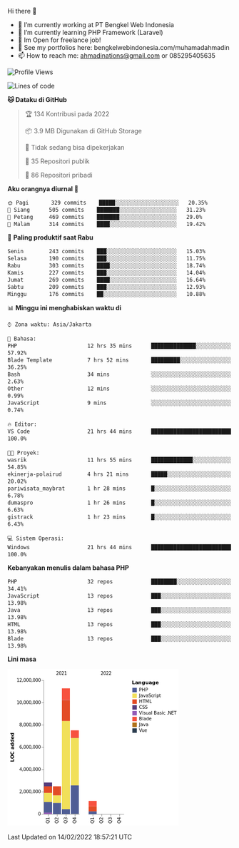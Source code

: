 Hi there 👋

- 🔭 I’m currently working at PT Bengkel Web Indonesia
- 🌱 I’m currently learning PHP Framework (Laravel)
- 📂 Im Open for freelance job!
- 🧷 See my portfolios here: bengkelwebindonesia.com/muhamadahmadin
- 📫 How to reach me: ahmadinations@gmail.com or 085295405635


<!--START_SECTION:waka-->
![Profile Views](http://img.shields.io/badge/Profil%20dilihat-1-blue)

![Lines of code](https://img.shields.io/badge/Sejak%20Hello%20World%20aku%20telah%20menulis-25%20Million%20baris%20kode-blue)

**🐱 Dataku di GitHub** 

> 🏆 134 Kontribusi pada 2022
 > 
> 📦 3.9 MB Digunakan di GitHub Storage 
 > 
> 🚫 Tidak sedang bisa dipekerjakan
 > 
> 📜 35 Repositori publik 
 > 
> 🔑 86 Repositori pribadi  
 > 
**Aku orangnya diurnal 🐤** 

```text
🌞 Pagi       329 commits    █████░░░░░░░░░░░░░░░░░░░░   20.35% 
🌆 Siang      505 commits    ███████░░░░░░░░░░░░░░░░░░   31.23% 
🌃 Petang     469 commits    ███████░░░░░░░░░░░░░░░░░░   29.0% 
🌙 Malam      314 commits    ████░░░░░░░░░░░░░░░░░░░░░   19.42%

```
📅 **Paling produktif saat Rabu** 

```text
Senin        243 commits    ███░░░░░░░░░░░░░░░░░░░░░░   15.03% 
Selasa       190 commits    ███░░░░░░░░░░░░░░░░░░░░░░   11.75% 
Rabu         303 commits    ████░░░░░░░░░░░░░░░░░░░░░   18.74% 
Kamis        227 commits    ███░░░░░░░░░░░░░░░░░░░░░░   14.04% 
Jumat        269 commits    ████░░░░░░░░░░░░░░░░░░░░░   16.64% 
Sabtu        209 commits    ███░░░░░░░░░░░░░░░░░░░░░░   12.93% 
Minggu       176 commits    ██░░░░░░░░░░░░░░░░░░░░░░░   10.88%

```


📊 **Minggu ini menghabiskan waktu di** 

```text
⌚︎ Zona waktu: Asia/Jakarta

💬 Bahasa: 
PHP                      12 hrs 35 mins      ██████████████░░░░░░░░░░░   57.92% 
Blade Template           7 hrs 52 mins       █████████░░░░░░░░░░░░░░░░   36.25% 
Bash                     34 mins             ░░░░░░░░░░░░░░░░░░░░░░░░░   2.63% 
Other                    12 mins             ░░░░░░░░░░░░░░░░░░░░░░░░░   0.99% 
JavaScript               9 mins              ░░░░░░░░░░░░░░░░░░░░░░░░░   0.74%

🔥 Editor: 
VS Code                  21 hrs 44 mins      █████████████████████████   100.0%

🐱‍💻 Proyek: 
wasrik                   11 hrs 55 mins      █████████████░░░░░░░░░░░░   54.85% 
ekinerja-polairud        4 hrs 21 mins       █████░░░░░░░░░░░░░░░░░░░░   20.02% 
pariwisata_maybrat       1 hr 28 mins        █░░░░░░░░░░░░░░░░░░░░░░░░   6.78% 
dumaspro                 1 hr 26 mins        █░░░░░░░░░░░░░░░░░░░░░░░░   6.63% 
gistrack                 1 hr 23 mins        █░░░░░░░░░░░░░░░░░░░░░░░░   6.43%

💻 Sistem Operasi: 
Windows                  21 hrs 44 mins      █████████████████████████   100.0%

```

**Kebanyakan menulis dalam bahasa PHP** 

```text
PHP                      32 repos            ████████░░░░░░░░░░░░░░░░░   34.41% 
JavaScript               13 repos            ███░░░░░░░░░░░░░░░░░░░░░░   13.98% 
Java                     13 repos            ███░░░░░░░░░░░░░░░░░░░░░░   13.98% 
HTML                     13 repos            ███░░░░░░░░░░░░░░░░░░░░░░   13.98% 
Blade                    13 repos            ███░░░░░░░░░░░░░░░░░░░░░░   13.98%

```


**Lini masa**

![Chart not found](https://raw.githubusercontent.com/MuhamadAhmadin/MuhamadAhmadin/master/charts/bar_graph.png) 


 Last Updated on 14/02/2022 18:57:21 UTC
<!--END_SECTION:waka-->

